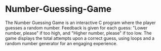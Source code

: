 # Number-Guessing-Game
The Number Guessing Game is an interactive C program where the player guesses a random number. Feedback is given for each guess: "Lower number, please" if too high, and "Higher number, please" if too low. The game displays the total attempts upon a correct guess, using loops and a random number generator for an engaging experience.
